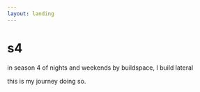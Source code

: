 ```yaml
---
layout: landing
---
```


# s4

in season 4 of nights and weekends by buildspace, I build lateral



this is my journey doing so.
